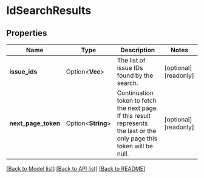 # IdSearchResults

## Properties

Name | Type | Description | Notes
------------ | ------------- | ------------- | -------------
**issue_ids** | Option<**Vec<i64>**> | The list of issue IDs found by the search. | [optional][readonly]
**next_page_token** | Option<**String**> | Continuation token to fetch the next page. If this result represents the last or the only page this token will be null. | [optional][readonly]

[[Back to Model list]](../README.md#documentation-for-models) [[Back to API list]](../README.md#documentation-for-api-endpoints) [[Back to README]](../README.md)


